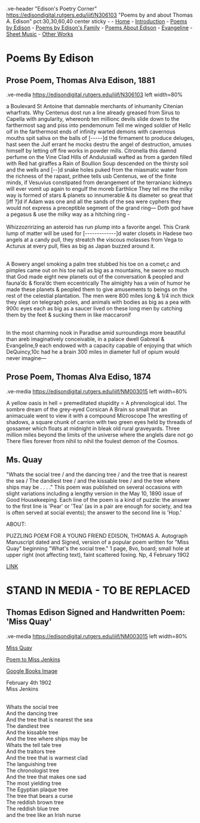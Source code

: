 .ve-header "Edison's Poetry Corner" https://edisondigital.rutgers.edu/iiif/N306103 "Poems by and about Thomas A. Edison" pct:30,30,60,40 center sticky - 
    - [Home](/)
    - [Introduction](/introduction)
    - [Poems by Edison](/poems-by-edison)
    - [Poems by Edison's Family](/family-poems)
    - [Poems About Edison](/poems-about-edison)
    - [Evangeline](/evangeline)
    - [Sheet Music](/sheet-music)
    - [Other Works](/other-works)
   
# Poems By Edison

##  Prose Poem, Thomas Alva Edison, 1881

.ve-media https://edisondigital.rutgers.edu/iiif/N306103 left width=80% 

a Boulevard St Antoine that damnable merchants of inhumanity Citenian wharfrats. Why Centenus dost run a line already greased from Sirus to Capella with angularity, whereonb ten millionc devils slide down to the farthermost sag and piss into pendemonum Tell me winged soldier of Hellc oif in the farthermost ends of infinity warted demons with cavernous mouths spit saliva on the balls of [-----]d the firmament to produce deluges, hast seen the Juif errant he mocks destru the angel of destruction, amuses himself by letting off fire works in powder mills. Citronella this damnd perfume on the Vine Clad Hills of Andulusia8 wafted as from a garden filled with Red hat giraffes a Rain of Boullion Soup descended on the thirsty soil and the wells and [--]d snake holes puked from the miasmatic water from the richness of the rapast, prithee tells usb Centenus, we of the finite minds, if Vesuvius constipated from derangement of the terranianc kidneys will ever vomit up again to engulf the moreb Earthlice They tell me the milky way is formed of stars & planets so innumerable & its diameter so great that [iff ?]d if Adam was one and all the sands of the sea were cyphers they would not express a preceptible segment of the grand ring— Doth god have a pegasus & use the milky way as a hitching ring - <br><br>
Whizzozririzing an asteroid has run plump into a favorite angel. This Crank lump of matter will be used for [-------------]d water closets in Hadese two angels at a candy pull, they streatch the viscous molasses from Vega to Acturus at every pull, flies as big as Japan buzzed around it.<br><br>

A Bowery angel smoking a palm tree stubbed his toe on a comet,c and pimples came out on his toe nail as big as a mountains, he swore so much that God made eight new planets out of the conversation & peopled and fauna’dc & flora’dc them eccentrically The almighty has a vein of humor he made these planets & peopled them to give amusements to beings on the rest of the celestial plantation. The men were 800 miles long & 1/4 inch thick they slept on telegraph poles, and animals with bodies as big as a pea with 900c eyes each as big as a saucer lived on these long men by catching them by the feet & sucking them in like maccaronif<br><br>

In the most charming nook in Paradise amid surroundings more beautiful than areb imaginatively conceivable, in a palace dwell Gabreal & Evangeline,9 each endowed with a capacity capable of enjoying that which DeQuincy,10c had he a brain 300 miles in diameter full of opium would never imagine—

## Prose Poem, Thomas Alva Ediso, 1874

.ve-media https://edisondigital.rutgers.edu/iiif/NM003015 left width=80%

A yellow oasis in hell =
premeditated stupidity = A phrenological idol.
The sombre dream of the grey-eyed Corsican
A Brain so small that an animacuale went to view it with a compound Microscope The wrestling of shadows, a square chunk of carrion with two green eyes held by threads of gossamer which floats at midnight in bleak old rural graveyards.
Three million miles beyond the limits of the universe where the anglels dare not go
There flies forever from nihil to nihil the foulest demon of the Cosmos.

## Ms. Quay

"Whats the social tree / and the dancing tree / and the tree that is nearest the sea / The dandiest tree / and the kissable tree / and the tree where ships may be . . . ."
This poem was published on several occasions with slight variations including a lengthy version in the May 10, 1890 issue of Good Housekeeping. Each line of the poem is a kind of puzzle: the answer to the first line is 'Pear' or 'Tea' (as in a pair are enough for society, and tea is often served at social events); the answer to the second line is 'Hop.'

ABOUT: 

PUZZLING POEM FOR A YOUNG FRIEND EDISON, THOMAS A. Autograph Manuscript dated and Signed, version of a popular poem written for "Miss Quay" beginning "What's the social tree." 1 page, 8vo, board; small hole at upper right (not affecting text), faint scattered foxing. Np, 4 February 1902

[LINK](https://catalogue.swanngalleries.com/Lots/auction-lot/EDISON-THOMAS-A-Autograph-Manuscript-dated-and-Signed-versio?saleno=2461&lotNo=49&refNo=735143)

#  STAND IN MEDIA - TO BE REPLACED

## Thomas Edison Signed and Handwritten Poem: 'Miss Quay'

.ve-media https://edisondigital.rutgers.edu/iiif/NM003015 left width=80%

[Miss Quay](https://www.rrauction.com/auctions/lot-detail/346214006410136-thomas-edison-signed-and-handwritten-poem-miss-quay)

[Poem to Miss Jenkins](https://www.gilderlehrman.org/collection/glc0761603)

[Google Books Image](https://www.google.com/imgres?imgurl=https%3A%2F%2Fwww.gilderlehrman.org%2Fsites%2Fdefault%2Ffiles%2Fcollection-images-th%2FGLC07616.03_th.jpg&tbnid=n4ZDN2x-AnezuM&vet=12ahUKEwjAzNqSga2AAxXSBlkFHa5AD7QQMygMegUIARDfAQ..i&imgrefurl=https%3A%2F%2Fwww.gilderlehrman.org%2Fcollection%2Fglc0761603&docid=2yi1FO94RBHEVM&w=438&h=600&q=thomas%20edison%20poem&ved=2ahUKEwjAzNqSga2AAxXSBlkFHa5AD7QQMygMegUIARDfAQ) 

February 4th 1902<br>
Miss Jenkins<br><br>

Whats the social tree<br>
And the dancing tree<br>
And the tree that is nearest the sea<br>
The dandiest tree<br>
And the kissable tree<br>
And the tree where ships may be<br>
Whats the tell tale tree<br>
And the traitors tree<br>
And the tree that is warmest clad<br>
The languishing tree<br>
The chronologist tree<br>
And the tree that makes one sad<br>
The most yielding tree<br>
The Egyptian plaque tree<br>
The tree that bears a curse<br>
The reddish brown tree<br>
The reddish blue tree<br>
and the tree like an Irish nurse